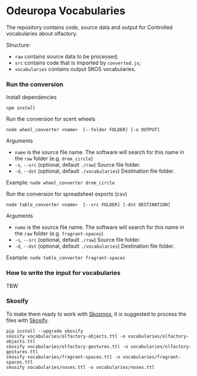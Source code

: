 Odeuropa Vocabularies
=====================

The repository contains code, source data and output for Controlled vocabularies about olfactory.

Structure:
- `raw` contains source data to be processed;
- `src` contains code that is imported by `converted.js`;
- `vocabularies` contains output SKOS vocabularies.


### Run the conversion

Install dependencies

    npm install

Run the conversion for scent wheels

    node wheel_converter <name>  [--folder FOLDER] [-o OUTPUT]

Arguments  
- `name` is the source file name. The software will search for this name in the `raw` folder (e.g. `drom_circle`)
- `-s`, `--src` (optional, default `./raw`) Source file folder.
- `-d`, `--dst` (optional, default `./vocabularies`) Destination file folder.

Example: `node wheel_converter drom_circle`


Run the conversion for spreadsheet exports (csv)

    node table_converter <name>  [--src FOLDER] [-dst DESTINATION]

Arguments  
- `name` is the source file name. The software will search for this name in the `raw` folder (e.g. `fragrant-spaces`)
- `-s`, `--src` (optional, default `./raw`) Source file folder.
- `-d`, `--dst` (optional, default `./vocabularies`) Destination file folder.

Example: `node table_converter fragrant-spaces`


### How to write the input for vocabularies

TBW


### Skosify

To make them ready to work with [Skosmos](https://github.com/NatLibFi/Skosmos), it is suggested to process the files with [Skosify](https://github.com/NatLibFi/Skosify).

    pip install --upgrade skosify
    skosify vocabularies/olfactory-objects.ttl -o vocabularies/olfactory-objects.ttl
    skosify vocabularies/olfactory-gestures.ttl -o vocabularies/olfactory-gestures.ttl
    skosify vocabularies/fragrant-spaces.ttl -o vocabularies/fragrant-spaces.ttl
    skosify vocabularies/noses.ttl -o vocabularies/noses.ttl
